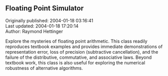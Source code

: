 ## Floating Point Simulator  
Originally published: 2004-01-18 03:16:41  
Last updated: 2004-01-18 17:20:14  
Author: Raymond Hettinger  
  
Explore the mysteries of floating point arithmetic.  This class readily reproduces textbook examples and provides immediate demonstrations of representation error, loss of precision (subtractive cancellation), and the failure of the distributive, commutative, and associative laws.  Beyond textbook work, this class is also useful for exploring the numerical robustness of alternative algorithms.